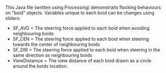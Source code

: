 This Java file (written using Processing) demonstraits flocking behaviours on "boid" objects. 
Variables unique to each boid can be changes using sliders:
* SF_AVD = The steering force applied to each boid when avoiding neighbouring boids
* SF_CEN = The steering force applied to each boid when steering towards the center of neighbouring boids
* SF_DIR = The steering force applied to each boid when steering in the same direction as neighbouring boids
* ViewDistamce = The view distance of each boid drawn as a circle around the boids location.
